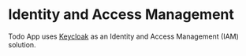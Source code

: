 # Identity and Access Management

Todo App uses [Keycloak](https://www.keycloak.org/) as an Identity and Access Management (IAM) solution.
